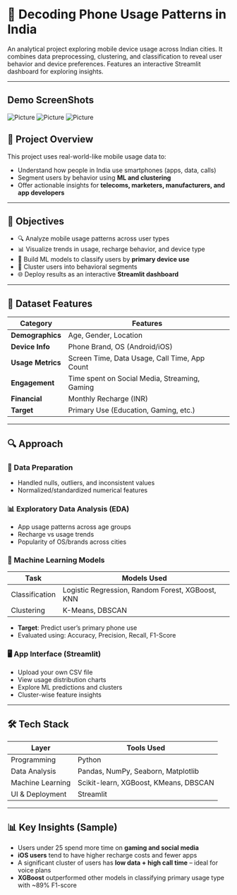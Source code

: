 # 📱 Decoding Phone Usage Patterns in India

An analytical project exploring mobile device usage across Indian cities. It combines data preprocessing, clustering, and classification to reveal user behavior and device preferences. Features an interactive Streamlit dashboard for exploring insights.

---
## Demo ScreenShots

![Picture](https://github.com/Manav2507/Decoding-Phone-Usage-Patterns-in-India-/blob/main/image/5_1.png)
![Picture](https://github.com/Manav2507/Decoding-Phone-Usage-Patterns-in-India-/blob/main/image/5_2.png)
![Picture](https://github.com/Manav2507/Decoding-Phone-Usage-Patterns-in-India-/blob/main/image/5_3.png)

## 📌 Project Overview

This project uses real-world-like mobile usage data to:
- Understand how people in India use smartphones (apps, data, calls)
- Segment users by behavior using **ML and clustering**
- Offer actionable insights for **telecoms, marketers, manufacturers, and app developers**

---

## 🎯 Objectives

- 🔍 Analyze mobile usage patterns across user types  
- 📊 Visualize trends in usage, recharge behavior, and device type  
- 🤖 Build ML models to classify users by **primary device use**  
- 🧠 Cluster users into behavioral segments  
- 🌐 Deploy results as an interactive **Streamlit dashboard**

---

## 📂 Dataset Features

| Category          | Features                                         |
|-------------------|--------------------------------------------------|
| **Demographics**   | Age, Gender, Location                            |
| **Device Info**    | Phone Brand, OS (Android/iOS)                   |
| **Usage Metrics**  | Screen Time, Data Usage, Call Time, App Count   |
| **Engagement**     | Time spent on Social Media, Streaming, Gaming   |
| **Financial**      | Monthly Recharge (INR)                          |
| **Target**         | Primary Use (Education, Gaming, etc.)           |

---

## 🔍 Approach

### 🧹 Data Preparation
- Handled nulls, outliers, and inconsistent values  
- Normalized/standardized numerical features  

### 📊 Exploratory Data Analysis (EDA)
- App usage patterns across age groups  
- Recharge vs usage trends  
- Popularity of OS/brands across cities  

### 🧠 Machine Learning Models
| Task          | Models Used                                 |
|---------------|----------------------------------------------|
| Classification| Logistic Regression, Random Forest, XGBoost, KNN |
| Clustering    | K-Means, DBSCAN                              |

- **Target**: Predict user’s primary phone use  
- Evaluated using: Accuracy, Precision, Recall, F1-Score  

### 🖥️ App Interface (Streamlit)
- Upload your own CSV file  
- View usage distribution charts  
- Explore ML predictions and clusters  
- Cluster-wise feature insights  

---

## 🛠️ Tech Stack

| Layer             | Tools Used                            |
|-------------------|----------------------------------------|
| Programming       | Python                                 |
| Data Analysis     | Pandas, NumPy, Seaborn, Matplotlib     |
| Machine Learning  | Scikit-learn, XGBoost, KMeans, DBSCAN  |
| UI & Deployment   | Streamlit                              |

---

## 📊 Key Insights (Sample)

- Users under 25 spend more time on **gaming and social media**  
- **iOS users** tend to have higher recharge costs and fewer apps  
- A significant cluster of users has **low data + high call time** – ideal for voice plans  
- **XGBoost** outperformed other models in classifying primary usage type with ~89% F1-score  



